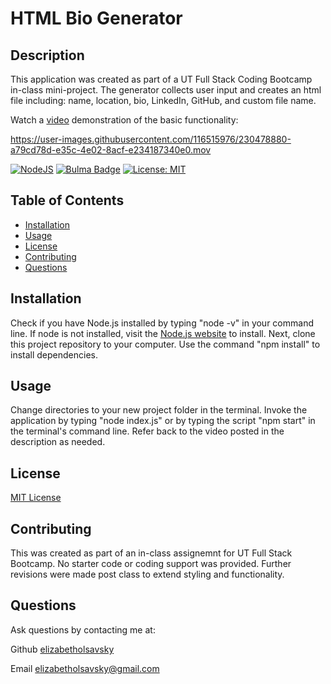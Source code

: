 # HTML Bio Generator

## Description

This application was created as part of a UT Full Stack Coding Bootcamp in-class mini-project. The generator collects user input and creates an html file including: name, location, bio, LinkedIn, GitHub, and custom file name. 

Watch a [video](https://drive.google.com/file/d/1ITrHhHXv8t8kzo3kTu3duecpym0RYDZD/view?usp=sharing) demonstration of the basic functionality:

https://user-images.githubusercontent.com/116515976/230478880-a79cd78d-e35c-4e02-8acf-e234187340e0.mov

[![NodeJS](https://img.shields.io/badge/node.js-6DA55F?style=for-the-badge&logo=node.js&logoColor=white)](https://nodejs.org/en)
[![Bulma Badge](https://img.shields.io/badge/Bulma-00D1B2?logo=bulma&logoColor=fff&style=flat)](https://https://bulma.io/)
[![License: MIT](https://img.shields.io/badge/License-MIT-yellow.svg)](https://opensource.org/licenses/MIT)

## Table of Contents

* [Installation](#installation)
* [Usage](#usage)
* [License](#license)
* [Contributing](#contributing)
* [Questions](#questions)

## Installation

Check if you have Node.js installed by typing "node -v" in your command line. If node is not installed, visit the [Node.js website](https://nodejs.org/en) to install. Next, clone this project repository to your computer. Use the command "npm install" to install dependencies. 

## Usage

Change directories to your new project folder in the terminal. Invoke the application by typing "node index.js" or by typing the script "npm start" in the terminal's command line. Refer back to the video posted in the description as needed.

## License

[MIT License](https://opensource.org/licenses/MIT)

## Contributing

This was created as part of an in-class assignemnt for UT Full Stack Bootcamp. No starter code or coding support was provided. Further revisions were made post class to extend styling and functionality. 

## Questions

Ask questions by contacting me at:

Github [elizabetholsavsky](https://github.com/elizabetholsavsky)

Email elizabetholsavsky@gmail.com
